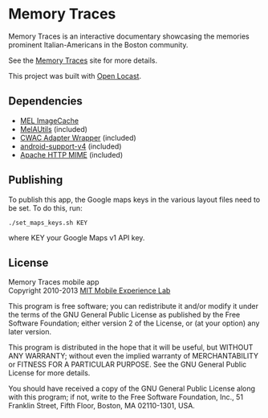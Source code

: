 Memory Traces
=============

Memory Traces is an interactive documentary showcasing the memories
prominent Italian-Americans in the Boston community.

See the [Memory Traces][] site for more details.

This project was built with [Open Locast][].

Dependencies
------------
*   [MEL ImageCache][]
*   [MelAUtils][] (included)
*   [CWAC Adapter Wrapper][] (included)
*   [android-support-v4][] (included)
*   [Apache HTTP MIME][] (included)

Publishing
----------

To publish this app, the Google maps keys in the various layout files need to
be set. To do this, run:

    ./set_maps_keys.sh KEY

where KEY your Google Maps v1 API key.

License
-------
Memory Traces mobile app  
Copyright 2010-2013 [MIT Mobile Experience Lab][mel]

This program is free software; you can redistribute it and/or
modify it under the terms of the GNU General Public License
as published by the Free Software Foundation; either version 2
of the License, or (at your option) any later version.

This program is distributed in the hope that it will be useful,
but WITHOUT ANY WARRANTY; without even the implied warranty of
MERCHANTABILITY or FITNESS FOR A PARTICULAR PURPOSE.  See the
GNU General Public License for more details.

You should have received a copy of the GNU General Public License
along with this program; if not, write to the Free Software
Foundation, Inc., 51 Franklin Street, Fifth Floor, Boston, MA  02110-1301, USA.

[Memory Traces]: http://locast.mit.edu/memorytraces/
[Open Locast]: http://locast.mit.edu/
[CWAC Adapter Wrapper]: https://github.com/commonsguy/cwac-adapter
[android-support-v4]: http://android-developers.blogspot.com/2011/03/fragments-for-all.html
[android2po]: https://github.com/miracle2k/android2po/
[Pootle]: http://translate.sourceforge.net/wiki/pootle
[MEL ImageCache]: https://github.com/mitmel/Android-Image-Cache
[mel]: http://mobile.mit.edu/
[MelAUtils]: https://github.com/mitmel/MelAUtils
[AppUpdateChecker]: https://github.com/mitmel/AppUpdateChecker
[Apache HTTP MIME]: http://hc.apache.org/httpcomponents-client-ga/httpmime/
